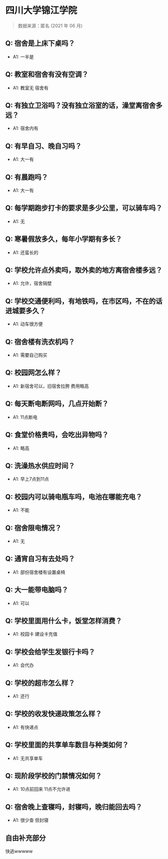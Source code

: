 # 四川大学锦江学院

> 数据来源：匿名 (2021 年 06 月)

## Q: 宿舍是上床下桌吗？

- A1: 一半是

## Q: 教室和宿舍有没有空调？

- A1: 教室无 宿舍有

## Q: 有独立卫浴吗？没有独立浴室的话，澡堂离宿舍多远？

- A1: 宿舍内有

## Q: 有早自习、晚自习吗？

- A1: 大一有

## Q: 有晨跑吗？

- A1: 大一有

## Q: 每学期跑步打卡的要求是多少公里，可以骑车吗？

- A1: 无

## Q: 寒暑假放多久，每年小学期有多长？

- A1: 还蛮长的

## Q: 学校允许点外卖吗，取外卖的地方离宿舍楼多远？

- A1: 允许，宿舍隔壁

## Q: 学校交通便利吗，有地铁吗，在市区吗，不在的话进城要多久？

- A1: 动车很方便

## Q: 宿舍楼有洗衣机吗？

- A1: 需要自己购买

## Q: 校园网怎么样？

- A1: 新宿舍可以，旧宿舍拉胯 费用略高

## Q: 每天断电断网吗，几点开始断？

- A1: 11点断电

## Q: 食堂价格贵吗，会吃出异物吗？

- A1: 略高

## Q: 洗澡热水供应时间？

- A1: 早上7点到11点

## Q: 校园内可以骑电瓶车吗，电池在哪能充电？

- A1: 不能

## Q: 宿舍限电情况？

- A1: 无

## Q: 通宵自习有去处吗？

- A1: 部份宿舍楼有设置桌椅

## Q: 大一能带电脑吗？

- A1: 可以

## Q: 学校里面用什么卡，饭堂怎样消费？

- A1: 校园卡 建设卡充值

## Q: 学校会给学生发银行卡吗？

- A1: 会代办

## Q: 学校的超市怎么样？

- A1: 还行

## Q: 学校的收发快递政策怎么样？

- A1: 有快递点

## Q: 学校里面的共享单车数目与种类如何？

- A1: 无共享单车

## Q: 现阶段学校的门禁情况如何？

- A1: 10点前回来 11点不允许进

## Q: 宿舍晚上查寝吗，封寝吗，晚归能回去吗？

- A1: 很少查 但封寝

## 自由补充部分

快逃wwwww